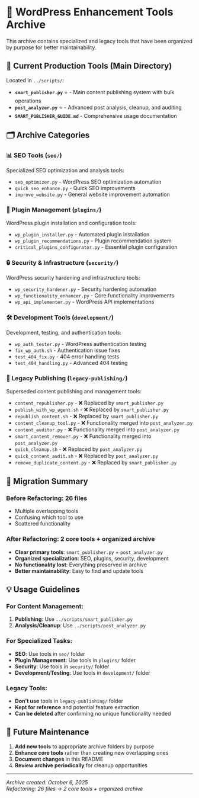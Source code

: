 # 📁 WordPress Enhancement Tools Archive

This archive contains specialized and legacy tools that have been organized by purpose for better maintainability.

## 🎯 Current Production Tools (Main Directory)
Located in `../scripts/`:
- **`smart_publisher.py`** ⭐ - Main content publishing system with bulk operations
- **`post_analyzer.py`** ⭐ - Advanced post analysis, cleanup, and auditing
- **`SMART_PUBLISHER_GUIDE.md`** - Comprehensive usage documentation

## 🗂️ Archive Categories

### 📊 SEO Tools (`seo/`)
Specialized SEO optimization and analysis tools:
- `seo_optimizer.py` - WordPress SEO optimization automation
- `quick_seo_enhance.py` - Quick SEO improvements
- `improve_website.py` - General website improvement automation

### 🔌 Plugin Management (`plugins/`)
WordPress plugin installation and configuration tools:
- `wp_plugin_installer.py` - Automated plugin installation
- `wp_plugin_recommendations.py` - Plugin recommendation system
- `critical_plugins_configurator.py` - Essential plugin configuration

### 🔒 Security & Infrastructure (`security/`)
WordPress security hardening and infrastructure tools:
- `wp_security_hardener.py` - Security hardening automation
- `wp_functionality_enhancer.py` - Core functionality improvements
- `wp_api_implementer.py` - WordPress API implementations

### 🛠️ Development Tools (`development/`)
Development, testing, and authentication tools:
- `wp_auth_tester.py` - WordPress authentication testing
- `fix_wp_auth.sh` - Authentication issue fixes
- `test_404_fix.py` - 404 error handling tests
- `test_404_handling.py` - Advanced 404 testing

### 📜 Legacy Publishing (`legacy-publishing/`)
Superseded content publishing and management tools:
- `content_republisher.py` - ❌ Replaced by `smart_publisher.py`
- `publish_with_wp_agent.sh` - ❌ Replaced by `smart_publisher.py`
- `republish_content.sh` - ❌ Replaced by `smart_publisher.py`
- `content_cleanup_tool.py` - ❌ Functionality merged into `post_analyzer.py`
- `content_auditor.py` - ❌ Functionality merged into `post_analyzer.py`
- `smart_content_remover.py` - ❌ Functionality merged into `post_analyzer.py`
- `quick_cleanup.sh` - ❌ Replaced by `post_analyzer.py`
- `quick_content_audit.sh` - ❌ Replaced by `post_analyzer.py`
- `remove_duplicate_content.py` - ❌ Replaced by `smart_publisher.py`

## 🚀 Migration Summary

### Before Refactoring: 26 files
- Multiple overlapping tools
- Confusing which tool to use
- Scattered functionality

### After Refactoring: 2 core tools + organized archive
- **Clear primary tools**: `smart_publisher.py` + `post_analyzer.py`
- **Organized specialization**: SEO, plugins, security, development
- **No functionality lost**: Everything preserved in archive
- **Better maintainability**: Easy to find and update tools

## 💡 Usage Guidelines

### For Content Management:
1. **Publishing**: Use `../scripts/smart_publisher.py`
2. **Analysis/Cleanup**: Use `../scripts/post_analyzer.py`

### For Specialized Tasks:
- **SEO**: Use tools in `seo/` folder
- **Plugin Management**: Use tools in `plugins/` folder
- **Security**: Use tools in `security/` folder
- **Development/Testing**: Use tools in `development/` folder

### Legacy Tools:
- **Don't use** tools in `legacy-publishing/` folder
- **Kept for reference** and potential feature extraction
- **Can be deleted** after confirming no unique functionality needed

## 🔄 Future Maintenance

1. **Add new tools** to appropriate archive folders by purpose
2. **Enhance core tools** rather than creating new overlapping ones
3. **Document changes** in this README
4. **Review archive periodically** for cleanup opportunities

---
*Archive created: October 6, 2025*  
*Refactoring: 26 files → 2 core tools + organized archive*